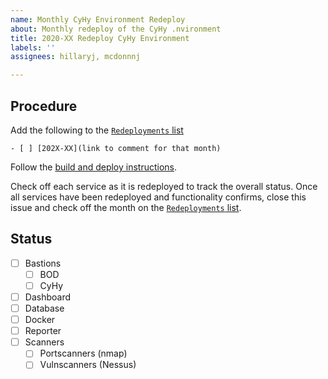 ```yaml
---
name: Monthly CyHy Environment Redeploy
about: Monthly redeploy of the CyHy .nvironment
title: 2020-XX Redeploy CyHy Environment
labels: ''
assignees: hillaryj, mcdonnnj

---
```


## Procedure

Add the following to the [`Redeployments` list](https://github.com/cisagov/cyhy_amis/issues/272)

```
- [ ] [202X-XX](link to comment for that month)
```

Follow the [build and deploy instructions](https://github.com/cisagov/cyhy_amis#building-the-amis).

Check off each service as it is redeployed to track the overall status. Once all services have been redeployed and functionality confirms, close this issue and check off the month on the [`Redeployments` list](https://github.com/cisagov/cyhy_amis/issues/272).

## Status

- [ ] Bastions
  - [ ] BOD
  - [ ] CyHy
- [ ] Dashboard
- [ ] Database
- [ ] Docker
- [ ] Reporter
- [ ] Scanners
  - [ ] Portscanners (nmap)
  - [ ] Vulnscanners (Nessus)
